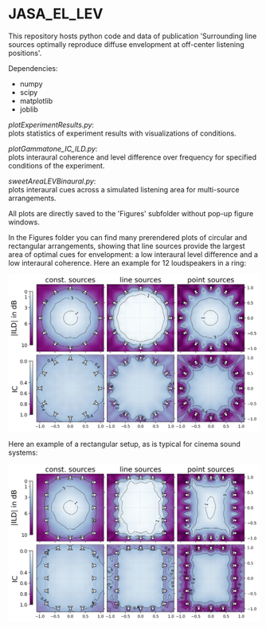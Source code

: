 # JASA_EL_LEV
This repository hosts python code and data of publication 'Surrounding line sources optimally reproduce diffuse envelopment at off-center listening positions'.

Dependencies:
* numpy
* scipy
* matplotlib
* joblib
  
  
*plotExperimentResults.py*:  
plots statistics of experiment results with visualizations of conditions.  
  
*plotGammatone_IC_ILD.py*:  
plots interaural coherence and level difference over frequency for specified conditions of the experiment.  
  
*sweetAreaLEVBinaural.py*:  
plots interaural cues across a simulated listening area for multi-source arrangements.    
  
All plots are directly saved to the 'Figures' subfolder without pop-up figure windows.


In the Figures folder you can find many prerendered plots of circular and rectangular arrangements, showing that line sources provide the largest area of optimal cues for envelopment: a low interaural level difference and a low interaural coherence. Here an example for 12 loudspeakers in a ring:

![alt text](/Figures/12LS_sweet_area_ERB.jpg)

Here an example of a rectangular setup, as is typical for cinema sound systems:

![alt text](/Figures/RECT_80wide100long_16LS_sweet_area_ERB.jpg)

